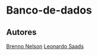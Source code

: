 # Banco-de-dados
##  Autores
[Brenno Nelson](https://www.github.com/bnrm96)
[Leonardo Saads](https://www.github.com/leonardosaaads)